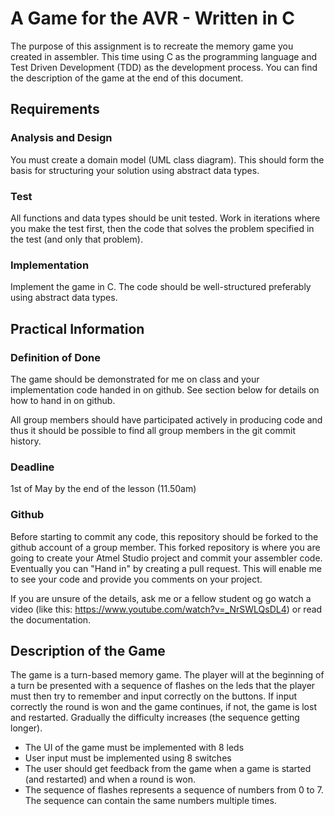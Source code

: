 # A Game for the AVR - Written in C
The purpose of this assignment is to recreate the memory game you created in assembler. This time using C as the programming language and Test Driven Development (TDD) as the development process. You can find the description of the game at the end of this document.

## Requirements

### Analysis and Design
You must create a domain model (UML class diagram). This should form the basis for structuring your solution using abstract data types.

### Test
All functions and data types should be unit tested. Work in iterations where you make the test first, then the code that solves the problem specified in the test (and only that problem).

### Implementation
Implement the game in C. The code should be well-structured preferably using abstract data types.

## Practical Information
### Definition of Done
The game should be demonstrated for me on class and your implementation code handed in on github. See section below for details on how to hand in on github.

All group members should have participated actively in producing code and thus it should be possible to find all group members in the git commit history.

### Deadline 
1st of May by the end of the lesson (11.50am)

### Github
Before starting to commit any code, this repository should be forked to the github account of a group member. This forked repository is where you are going to create your Atmel Studio project and commit your assembler code. Eventually you can "Hand in" by creating a pull request. This will enable me to see your code and provide you comments on your project.

If you are unsure of the details, ask me or a fellow student og go watch a video (like this: https://www.youtube.com/watch?v=_NrSWLQsDL4) or read the documentation.

## Description of the Game

The game is a turn-based memory game. The player will at the beginning of a turn be presented with a sequence of flashes on the leds that the player must then try to remember and input correctly on the buttons. If input correctly the round is won and the game continues, if not, the game is lost and restarted. Gradually the difficulty increases (the sequence getting longer).

* The UI of the game must be implemented with 8 leds
* User input must be implemented using 8 switches
* The user should get feedback from the game when a game is started (and restarted) and when a round is won.
* The sequence of flashes represents a sequence of numbers from 0 to 7. The sequence can contain the same numbers multiple times. 